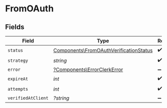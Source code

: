 # FromOAuth


## Fields

| Field                                                                                            | Type                                                                                             | Required                                                                                         | Description                                                                                      |
| ------------------------------------------------------------------------------------------------ | ------------------------------------------------------------------------------------------------ | ------------------------------------------------------------------------------------------------ | ------------------------------------------------------------------------------------------------ |
| `status`                                                                                         | [Components\FromOAuthVerificationStatus](../../Models/Components/FromOAuthVerificationStatus.md) | :heavy_check_mark:                                                                               | N/A                                                                                              |
| `strategy`                                                                                       | *string*                                                                                         | :heavy_check_mark:                                                                               | N/A                                                                                              |
| `error`                                                                                          | [?Components\ErrorClerkError](../../Models/Components/Error.md)                                  | :heavy_minus_sign:                                                                               | N/A                                                                                              |
| `expireAt`                                                                                       | *int*                                                                                            | :heavy_check_mark:                                                                               | N/A                                                                                              |
| `attempts`                                                                                       | *int*                                                                                            | :heavy_check_mark:                                                                               | N/A                                                                                              |
| `verifiedAtClient`                                                                               | *?string*                                                                                        | :heavy_minus_sign:                                                                               | N/A                                                                                              |